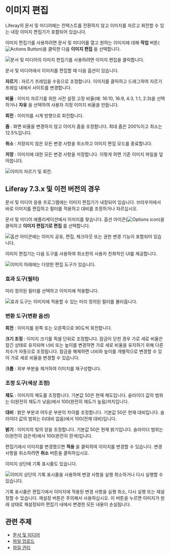 # 이미지 편집

Liferay의 문서 및 미디어에는 컨텍스트를 전환하지 않고 이미지를 자르고 회전할 수 있는 내장 이미지 편집기가 포함되어 있습니다.

이미지 편집기를 사용하려면 문서 및 미디어를 열고 원하는 이미지에 대해 **작업** 버튼(![Actions Button](../../../images/icon-actions.png))을 클릭한 다음 **이미지 편집** 을 선택합니다.

![문서 및 미디어의 이미지 편집기를 사용하려면 이미지 편집을 클릭합니다.](./editing-images/images/01.png)

문서 및 미디어에서 이미지를 편집할 때 다음 옵션이 있습니다.

**자르기** : 자르기 프레임을 수동으로 조정합니다. 이미지를 클릭하고 드래그하여 자르기 프레임 내에서 사이트를 변경합니다.

**비율** : 이미지 자르기를 위한 사전 설정 고정 비율(예: 16:10, 16:9, 4:3, 1:1, 2:3)을 선택하거나 **자유** 을 선택하여 사용자 지정 이미지 비율을 만듭니다.

**회전** : 이미지를 시계 방향으로 회전합니다.

**줌** : 화면 비율을 변경하지 않고 이미지 줌을 조정합니다. 최대 줌은 200%이고 최소는 12.5%입니다.

**취소** : 저장되지 않은 모든 변경 사항을 취소하고 이미지 편집 모드를 종료합니다.

**저장** : 이미지에 대한 모든 변경 사항을 저장합니다. 이렇게 하면 기존 이미지 파일을 덮어씁니다.

![이미지 자르기 및 회전.](./editing-images/images/02.png)

## Liferay 7.3.x 및 이전 버전의 경우

문서 및 미디어 응용 프로그램에는 이미지 편집기가 내장되어 있습니다. 브라우저에서 바로 이미지를 편집하고 필터를 적용하고 대비를 조정하거나 자르십시오.

문서 및 미디어 애플리케이션에서 이미지를 찾습니다. 옵션 아이콘(![Options icon](../../../images/icon-options.png))을 클릭하고 **이미지 편집기로 편집** 를 선택합니다.

![옵션 아이콘에는 이미지 공유, 편집, 체크아웃 또는 권한 변경 기능이 포함되어 있습니다.](editing-images/images/03.png)

이미지 편집기는 다음 도구를 사용하여 최소한의 사용자 친화적인 UI를 제공합니다.

![이미지 아래에는 다양한 편집 도구가 있습니다.](editing-images/images/04.png)

### 효과 도구(필터)

미리 정의된 필터를 선택하고 이미지에 적용합니다.

![효과 도구는 이미지에 적용할 수 있는 미리 정의된 필터를 불러옵니다.](editing-images/images/05.png)

### 변환 도구(변환 옵션)

**회전** : 이미지를 왼쪽 또는 오른쪽으로 90도씩 회전합니다.

**크기 조정** : 이미지 크기를 픽셀 단위로 조정합니다. 잠금이 닫힌 경우 가로 세로 비율은 잠긴 상태로 유지되며 너비 또는 높이를 변경하면 가로 세로 비율을 유지하기 위해 다른 치수가 자동으로 조정됩니다. 잠금을 해제하면 너비와 높이를 개별적으로 변경할 수 있어 가로 세로 비율을 변경할 수 있습니다.

**크롭** : 외부 부분을 제거하여 이미지를 재구성합니다.

### 조정 도구(색상 조정)

**채도** : 이미지의 채도를 조정합니다. 기본값 50은 현재 채도입니다. 슬라이더 값의 범위는 0(완전히 채도가 낮음)에서 100(완전히 채도가 높음)까지입니다.

**대비** : 밝은 부분과 어두운 부분의 차이를 조정합니다. 기본값 50은 현재 대비입니다. 슬라이더 값의 범위는 0(대비 없음)에서 100(전체 대비)입니다.

**밝기** : 이미지의 빛의 양을 조정합니다. 기본값 50은 현재 밝기입니다. 슬라이더 범위는 0(완전히 검은색)에서 100(완전히 흰색)입니다.

편집기에서 이미지를 변경했으면 **적용** 을 클릭하여 이미지를 변경할 수 있습니다. 변경 사항을 취소하려면 **취소** 버튼을 클릭하십시오.

이미지 상단에 기록 표시줄도 있습니다.

![이미지 상단의 기록 표시줄을 사용하여 변경 사항을 실행 취소하거나 다시 실행할 수 있습니다.](editing-images/images/06.png)

기록 표시줄은 편집기에서 이미지에 적용된 변경 사항을 실행 취소, 다시 실행 또는 재설정할 수 있습니다. 재설정 버튼은 주의해서 사용하십시오. 이 버튼을 누르면 이미지가 원래 상태로 재설정되어 편집기 내에서 변경한 모든 내용이 손실됩니다.

## 관련 주제

* [문서 및 미디어](../../documents-and-media.md)
* [파일 업로드](./uploading-files.md)
* [파일 관리](./managing-files.md)
